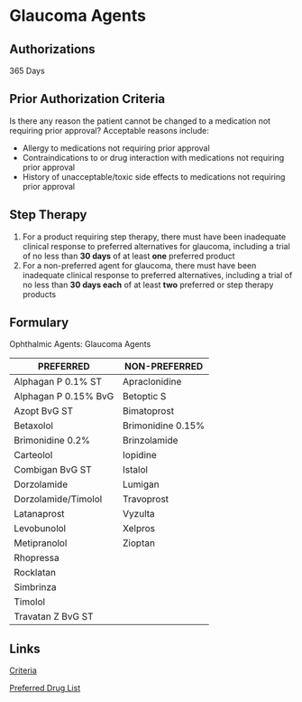 # Glaucoma Agents

## Authorizations

365 Days

## Prior Authorization Criteria

Is there any reason the patient cannot be changed to a medication not requiring prior approval? Acceptable reasons include:

-   Allergy to medications not requiring prior approval
-   Contraindications to or drug interaction with medications not requiring prior approval
-   History of unacceptable/toxic side effects to medications not requiring prior approval

## Step Therapy

1.  For a product requiring step therapy, there must have been inadequate clinical response to preferred alternatives for glaucoma, including a trial of no less than **30 days** of at least **one** preferred product
2.  For a non-preferred agent for glaucoma, there must have been inadequate clinical response to preferred alternatives, including a trial of no less than **30 days each** of at least **two** preferred or step therapy products

## Formulary

Ophthalmic Agents: Glaucoma Agents

| PREFERRED            | NON-PREFERRED     |
|----------------------|-------------------|
| Alphagan P 0.1% ST   | Apraclonidine     |
| Alphagan P 0.15% BvG | Betoptic S        |
| Azopt BvG ST         | Bimatoprost       |
| Betaxolol            | Brimonidine 0.15% |
| Brimonidine 0.2%     | Brinzolamide      |
| Carteolol            | Iopidine          |
| Combigan BvG ST      | Istalol           |
| Dorzolamide          | Lumigan           |
| Dorzolamide/Timolol  | Travoprost        |
| Latanaprost          | Vyzulta           |
| Levobunolol          | Xelpros           |
| Metipranolol         | Zioptan           |
| Rhopressa            |                   |
| Rocklatan            |                   |
| Simbrinza            |                   |
| Timolol              |                   |
| Travatan Z BvG ST    |                   |

## Links

[Criteria]()

[Preferred Drug List]()